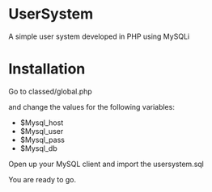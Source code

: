 UserSystem
==========

A simple user system developed in PHP using MySQLi

Installation
============

Go to classed/global.php

and change the values for the following variables:

- $Mysql_host
- $Mysql_user
- $Mysql_pass
- $Mysql_db

Open up your MySQL client and import the usersystem.sql


You are ready to go.


